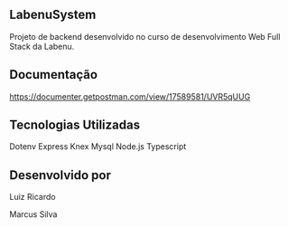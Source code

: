 ## LabenuSystem

Projeto de backend desenvolvido no curso de desenvolvimento Web Full Stack da Labenu.

## Documentação

https://documenter.getpostman.com/view/17589581/UVR5qUUG

## Tecnologias Utilizadas

Dotenv
Express
Knex
Mysql
Node.js
Typescript

## Desenvolvido por

Luiz Ricardo

Marcus Silva
